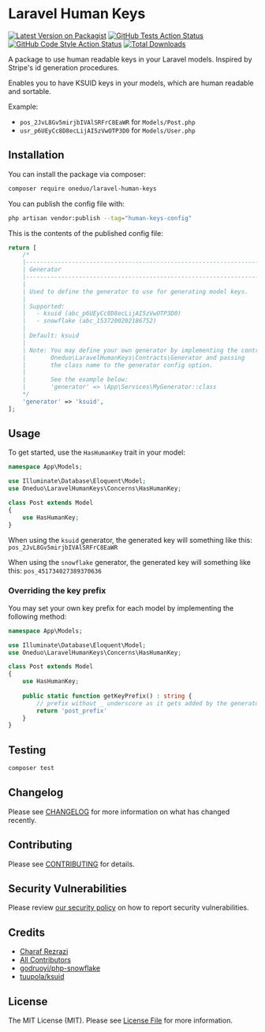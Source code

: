 # Laravel Human Keys

[![Latest Version on Packagist](https://img.shields.io/packagist/v/oneduo/laravel-human-keys.svg?style=flat-square)](https://packagist.org/packages/oneduo/laravel-human-keys)
[![GitHub Tests Action Status](https://img.shields.io/github/actions/workflow/status/oneduo/laravel-human-keys/run-tests.yml?branch=main&label=tests&style=flat-square)](https://github.com/oneduo/laravel-human-keys/actions?query=workflow%3Arun-tests+branch%3Amain)
[![GitHub Code Style Action Status](https://img.shields.io/github/actions/workflow/status/oneduo/laravel-human-keys/fix-php-code-style-issues.yml?branch=main&label=code%20style&style=flat-square)](https://github.com/oneduo/laravel-human-keys/actions?query=workflow%3A"Fix+PHP+code+style+issues"+branch%3Amain)
[![Total Downloads](https://img.shields.io/packagist/dt/oneduo/laravel-human-keys.svg?style=flat-square)](https://packagist.org/packages/oneduo/laravel-human-keys)

A package to use human readable keys in your Laravel models. Inspired by Stripe's id generation procedures.

Enables you to have KSUID keys in your models, which are human readable and sortable.

Example:

- `pos_2JvL8Gv5mirjbIVAlSRFrC8EaWR` for `Models/Post.php`
- `usr_p6UEyCc8D8ecLijAI5zVwOTP3D0` for `Models/User.php`

## Installation

You can install the package via composer:

```bash
composer require oneduo/laravel-human-keys
```

You can publish the config file with:

```bash
php artisan vendor:publish --tag="human-keys-config"
```

This is the contents of the published config file:

```php
return [
    /*
    |--------------------------------------------------------------------------
    | Generator
    |--------------------------------------------------------------------------
    |
    | Used to define the generator to use for generating model keys.
    |
    | Supported:
    |   - ksuid (abc_p6UEyCc8D8ecLijAI5zVwOTP3D0)
    |   - snowflake (abc_1537200202186752)
    |
    | Default: ksuid
    |
    | Note: You may define your own generator by implementing the contract
    |       Oneduo\LaravelHumanKeys\Contracts\Generator and passing
    |       the class name to the generator config option.
    |
    |       See the example below:
    |       'generator' => \App\Services\MyGenerator::class
    */
    'generator' => 'ksuid',
];
```

## Usage

To get started, use the `HasHumanKey` trait in your model:

```php
namespace App\Models;

use Illuminate\Database\Eloquent\Model;
use Oneduo\LaravelHumanKeys\Concerns\HasHumanKey;

class Post extends Model
{
    use HasHumanKey;
}
```

When using the `ksuid` generator, the generated key will something like this: `pos_2JvL8Gv5mirjbIVAlSRFrC8EaWR`

When using the `snowflake` generator, the generated key will something like this: `pos_451734027389370636`

### Overriding the key prefix

You may set your own key prefix for each model by implementing the following method:

```php
namespace App\Models;

use Illuminate\Database\Eloquent\Model;
use Oneduo\LaravelHumanKeys\Concerns\HasHumanKey;

class Post extends Model
{
    use HasHumanKey;
    
    public static function getKeyPrefix() : string {
        // prefix without _ underscore as it gets added by the generator
        return 'post_prefix'
    }
}
```

## Testing

```bash
composer test
```

## Changelog

Please see [CHANGELOG](CHANGELOG.md) for more information on what has changed recently.

## Contributing

Please see [CONTRIBUTING](CONTRIBUTING.md) for details.

## Security Vulnerabilities

Please review [our security policy](../../security/policy) on how to report security vulnerabilities.

## Credits

- [Charaf Rezrazi](https://github.com/rezrazi)
- [All Contributors](../../contributors)
- [godruoyi/php-snowflake](https://github.com/godruoyi/php-snowflake)
- [tuupola/ksuid](https:/:github.com/tuupola/ksuid)

## License

The MIT License (MIT). Please see [License File](LICENSE.md) for more information.

